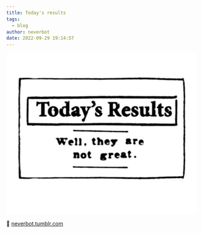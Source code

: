 ```yaml
---
title: Today's results
tags:
  - blog
author: neverbot
date: 2022-09-29 19:14:57
---
```


![c2266c7e_1280](./today-s-results/c2266c7e_1280.jpg)

🔗 [neverbot.tumblr.com](https://neverbot.tumblr.com/post/653697022131568640)
